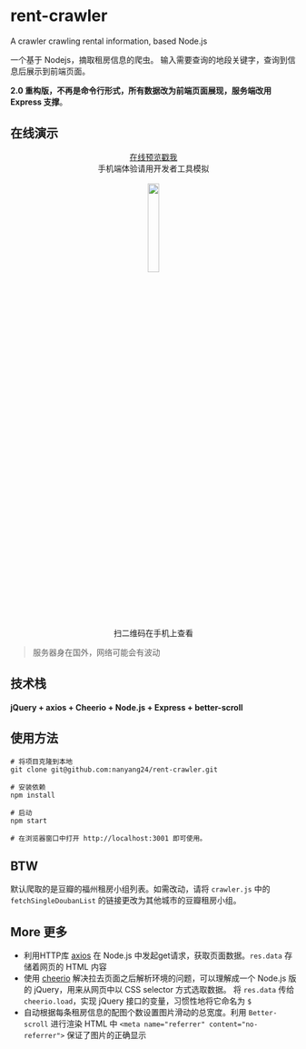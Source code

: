 # rent-crawler
A crawler crawling rental information, based Node.js

一个基于 Nodejs，摘取租房信息的爬虫。
输入需要查询的地段关键字，查询到信息后展示到前端页面。

**2.0 重构版，不再是命令行形式，所有数据改为前端页面展现，服务端改用 Express 支撑**。

## 在线演示

<div align=center><a href="https://rent-crawler.n-y.io" target=_blank>在线预览戳我</a></div>
<div align=center>手机端体验请用开发者工具模拟</div>
<br>
<div align=center>
<img src="https://raw.githubusercontent.com/nanyang24/rent-crawler/master/img/rent-crawler.png" width="20%">
<div>扫二维码在手机上查看</div>
</div>

> 服务器身在国外，网络可能会有波动

## 技术栈
#### jQuery + axios + Cheerio + Node.js + Express + better-scroll


## 使用方法
```
# 将项目克隆到本地
git clone git@github.com:nanyang24/rent-crawler.git

# 安装依赖
npm install

# 启动
npm start

# 在浏览器窗口中打开 http://localhost:3001 即可使用。
```


## BTW

默认爬取的是豆瓣的福州租房小组列表。如需改动，请将 `crawler.js` 中的 `fetchSingleDoubanList` 的链接更改为其他城市的豆瓣租房小组。

## More 更多

- 利用HTTP库 [axios](https://github.com/axios/axios) 在 Node.js 中发起get请求，获取页面数据。`res.data` 存储着网页的 HTML 内容
- 使用 [cheerio](https://github.com/cheeriojs/cheerio) 解决拉去页面之后解析环境的问题，可以理解成一个 Node.js 版的 jQuery，用来从网页中以 CSS selector 方式选取数据。
将 `res.data` 传给 `cheerio.load`，实现 jQuery 接口的变量，习惯性地将它命名为 `$`
- 自动根据每条租房信息的配图个数设置图片滑动的总宽度。利用 `Better-scroll` 进行渲染
HTML 中 `<meta name="referrer" content="no-referrer">` 保证了图片的正确显示




